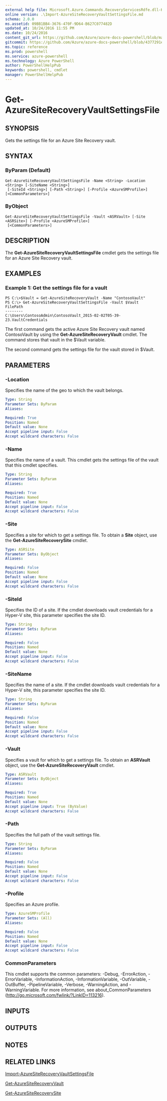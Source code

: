 ```yaml
---
external help file: Microsoft.Azure.Commands.RecoveryServicesRdfe.dll-Help.xml
online version: .\Import-AzureSiteRecoveryVaultSettingsFile.md
schema: 2.0.0
ms.assetid: 09BB1BB4-3676-470F-9D64-B627C077482D
updated_at: 10/24/2016 11:55 PM
ms.date: 10/24/2016
content_git_url: https://github.com/Azure/azure-docs-powershell/blob/master/azureps-cmdlets-docs/ServiceManagement/Azure.SiteRecovery/v1.6.1/Get-AzureSiteRecoveryVaultSettingsFile.md
gitcommit: https://github.com/Azure/azure-docs-powershell/blob/4377291ee360e58e2c1c5d644155daf6a0279055/azureps-cmdlets-docs/ServiceManagement/Azure.SiteRecovery/v1.6.1/Get-AzureSiteRecoveryVaultSettingsFile.md
ms.topic: reference
ms.prod: powershell
ms.service: azure-powershell
ms.technology: Azure PowerShell
author: PowerShellHelpPub
keywords: powershell, cmdlet
manager: PowerShellHelpPub
---
```


# Get-AzureSiteRecoveryVaultSettingsFile

## SYNOPSIS
Gets the settings file for an Azure Site Recovery vault.

## SYNTAX

### ByParam (Default)
```
Get-AzureSiteRecoveryVaultSettingsFile -Name <String> -Location <String> [-SiteName <String>]
 [-SiteId <String>] [-Path <String>] [-Profile <AzureSMProfile>] [<CommonParameters>]
```

### ByObject
```
Get-AzureSiteRecoveryVaultSettingsFile -Vault <ASRVault> [-Site <ASRSite>] [-Profile <AzureSMProfile>]
 [<CommonParameters>]
```

## DESCRIPTION
The **Get-AzureSiteRecoveryVaultSettingsFile** cmdlet gets the settings file for an Azure Site Recovery vault.

## EXAMPLES

### Example 1: Get the settings file for a vault
```
PS C:\>$Vault = Get-AzureSiteRecoveryVault -Name "ContosoVault"
PS C:\> Get-AzureSiteRecoveryVaultSettingsFile -Vault $Vault
FilePath 
-------- 
C:\Users\ContosoAdmin\ContosoVault_2015-02-02T05-39-23.VaultCredentials
```

The first command gets the active Azure Site Recovery vault named ContosoVault by using the **Get-AzureSiteRecoveryVault** cmdlet.
The command stores that vault in the $Vault variable.

The second command gets the settings file for the vault stored in $Vault.

## PARAMETERS

### -Location
Specifies the name of the geo to which the vault belongs.

```yaml
Type: String
Parameter Sets: ByParam
Aliases: 

Required: True
Position: Named
Default value: None
Accept pipeline input: False
Accept wildcard characters: False
```

### -Name
Specifies the name of a vault.
This cmdlet gets the settings file of the vault that this cmdlet specifies.

```yaml
Type: String
Parameter Sets: ByParam
Aliases: 

Required: True
Position: Named
Default value: None
Accept pipeline input: False
Accept wildcard characters: False
```

### -Site
Specifies a site for which to get a settings file.
To obtain a **Site** object, use the **Get-AzureSiteRecoverySite** cmdlet.

```yaml
Type: ASRSite
Parameter Sets: ByObject
Aliases: 

Required: False
Position: Named
Default value: None
Accept pipeline input: False
Accept wildcard characters: False
```

### -SiteId
Specifies the ID of a site.
If the cmdlet downloads vault credentials for a Hyper-V site, this parameter specifies the site ID.

```yaml
Type: String
Parameter Sets: ByParam
Aliases: 

Required: False
Position: Named
Default value: None
Accept pipeline input: False
Accept wildcard characters: False
```

### -SiteName
Specifies the name of a site.
If the cmdlet downloads vault credentials for a Hyper-V site, this parameter specifies the site ID.

```yaml
Type: String
Parameter Sets: ByParam
Aliases: 

Required: False
Position: Named
Default value: None
Accept pipeline input: False
Accept wildcard characters: False
```

### -Vault
Specifies a vault for which to get a settings file.
To obtain an **ASRVault** object, use the **Get-AzureSiteRecoveryVault** cmdlet.

```yaml
Type: ASRVault
Parameter Sets: ByObject
Aliases: 

Required: True
Position: Named
Default value: None
Accept pipeline input: True (ByValue)
Accept wildcard characters: False
```

### -Path
Specifies the full path of the vault settings file.

```yaml
Type: String
Parameter Sets: ByParam
Aliases: 

Required: False
Position: Named
Default value: None
Accept pipeline input: False
Accept wildcard characters: False
```

### -Profile
Specifies an Azure profile.

```yaml
Type: AzureSMProfile
Parameter Sets: (All)
Aliases: 

Required: False
Position: Named
Default value: None
Accept pipeline input: False
Accept wildcard characters: False
```

### CommonParameters
This cmdlet supports the common parameters: -Debug, -ErrorAction, -ErrorVariable, -InformationAction, -InformationVariable, -OutVariable, -OutBuffer, -PipelineVariable, -Verbose, -WarningAction, and -WarningVariable. For more information, see about_CommonParameters (http://go.microsoft.com/fwlink/?LinkID=113216).

## INPUTS

## OUTPUTS

## NOTES

## RELATED LINKS

[Import-AzureSiteRecoveryVaultSettingsFile](./Import-AzureSiteRecoveryVaultSettingsFile.md)

[Get-AzureSiteRecoveryVault](./Get-AzureSiteRecoveryVault.md)

[Get-AzureSiteRecoverySite](./Get-AzureSiteRecoverySite.md)


